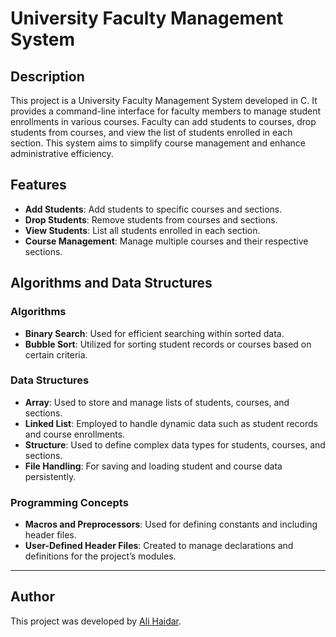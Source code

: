 # University Faculty Management System

## Description

This project is a University Faculty Management System developed in C. It provides a command-line interface for faculty members to manage student enrollments in various courses. Faculty can add students to courses, drop students from courses, and view the list of students enrolled in each section. This system aims to simplify course management and enhance administrative efficiency.

## Features

- **Add Students**: Add students to specific courses and sections.
- **Drop Students**: Remove students from courses and sections.
- **View Students**: List all students enrolled in each section.
- **Course Management**: Manage multiple courses and their respective sections.

## Algorithms and Data Structures

### Algorithms

- **Binary Search**: Used for efficient searching within sorted data.
- **Bubble Sort**: Utilized for sorting student records or courses based on certain criteria.

### Data Structures

- **Array**: Used to store and manage lists of students, courses, and sections.
- **Linked List**: Employed to handle dynamic data such as student records and course enrollments.
- **Structure**: Used to define complex data types for students, courses, and sections.
- **File Handling**: For saving and loading student and course data persistently.

### Programming Concepts

- **Macros and Preprocessors**: Used for defining constants and including header files.
- **User-Defined Header Files**: Created to manage declarations and definitions for the project’s modules.

---

## Author

This project was developed by [Ali Haidar](https://ali-haidar-159.github.io/my-portfolio/).

